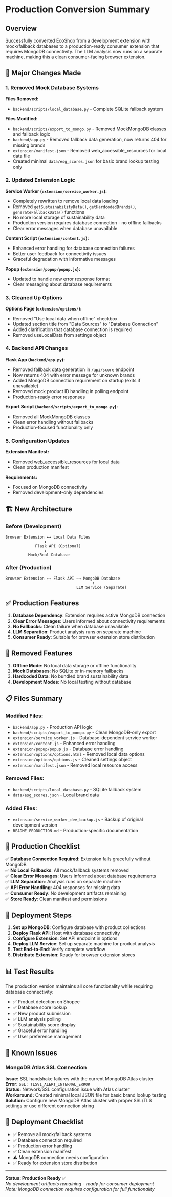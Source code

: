# Production Conversion Summary

## Overview

Successfully converted EcoShop from a development extension with mock/fallback databases to a production-ready consumer extension that requires MongoDB connectivity. The LLM analysis now runs on a separate machine, making this a clean consumer-facing browser extension.

## 🔄 Major Changes Made

### 1. Removed Mock Database Systems

**Files Removed:**
- `backend/scripts/local_database.py` - Complete SQLite fallback system

**Files Modified:**
- `backend/scripts/export_to_mongo.py` - Removed MockMongoDB classes and fallback logic
- `backend/app.py` - Removed fallback data generation, now returns 404 for missing brands
- `extension/manifest.json` - Removed web_accessible_resources for local data file
- Created minimal `data/esg_scores.json` for basic brand lookup testing only

### 2. Updated Extension Logic

**Service Worker (`extension/service_worker.js`):**
- Completely rewritten to remove local data loading
- Removed `getSustainabilityData()`, `getHardcodedBrands()`, `generateFallbackData()` functions
- No more local storage of sustainability data
- Production version requires database connection - no offline fallbacks
- Clear error messages when database unavailable

**Content Script (`extension/content.js`):**
- Enhanced error handling for database connection failures
- Better user feedback for connectivity issues
- Graceful degradation with informative messages

**Popup (`extension/popup/popup.js`):**
- Updated to handle new error response format
- Clear messaging about database requirements

### 3. Cleaned Up Options

**Options Page (`extension/options/`):**
- Removed "Use local data when offline" checkbox
- Updated section title from "Data Sources" to "Database Connection"
- Added clarification that database connection is required
- Removed useLocalData from settings object

### 4. Backend API Changes

**Flask App (`backend/app.py`):**
- Removed fallback data generation in `/api/score` endpoint
- Now returns 404 with error message for unknown brands
- Added MongoDB connection requirement on startup (exits if unavailable)
- Removed mock product ID handling in polling endpoint
- Production-ready error responses

**Export Script (`backend/scripts/export_to_mongo.py`):**
- Removed all MockMongoDB classes
- Clean error handling without fallbacks
- Production-focused functionality only

### 5. Configuration Updates

**Extension Manifest:**
- Removed web_accessible_resources for local data
- Clean production manifest

**Requirements:**
- Focused on MongoDB connectivity
- Removed development-only dependencies

## 🏗️ New Architecture

### Before (Development)
```
Browser Extension ←→ Local Data Files
                 ↕
             Flask API (Optional)
                 ↕
          Mock/Real Database
```

### After (Production)
```
Browser Extension ←→ Flask API ←→ MongoDB Database
                                      ↑
                               LLM Service (Separate)
```

## ✅ Production Features

1. **Database Dependency**: Extension requires active MongoDB connection
2. **Clear Error Messages**: Users informed about connectivity requirements
3. **No Fallbacks**: Clean failure when database unavailable
4. **LLM Separation**: Product analysis runs on separate machine
5. **Consumer Ready**: Suitable for browser extension store distribution

## 🚫 Removed Features

1. **Offline Mode**: No local data storage or offline functionality
2. **Mock Databases**: No SQLite or in-memory fallbacks
3. **Hardcoded Data**: No bundled brand sustainability data
4. **Development Modes**: No local testing without database

## 📋 Files Summary

### Modified Files:
- `backend/app.py` - Production API logic
- `backend/scripts/export_to_mongo.py` - Clean MongoDB-only export
- `extension/service_worker.js` - Database-dependent service worker
- `extension/content.js` - Enhanced error handling
- `extension/popup/popup.js` - Database error handling
- `extension/options/options.html` - Removed local data options
- `extension/options/options.js` - Cleaned settings object
- `extension/manifest.json` - Removed local resource access

### Removed Files:
- `backend/scripts/local_database.py` - SQLite fallback system
- `data/esg_scores.json` - Local brand data

### Added Files:
- `extension/service_worker_dev_backup.js` - Backup of original development version
- `README_PRODUCTION.md` - Production-specific documentation

## 🎯 Production Checklist

✅ **Database Connection Required**: Extension fails gracefully without MongoDB  
✅ **No Local Fallbacks**: All mock/fallback systems removed  
✅ **Clear Error Messages**: Users informed about database requirements  
✅ **LLM Separation**: Analysis runs on separate machine  
✅ **API Error Handling**: 404 responses for missing data  
✅ **Consumer Ready**: No development artifacts remaining  
✅ **Store Ready**: Clean manifest and permissions  

## 🚀 Deployment Steps

1. **Set up MongoDB**: Configure database with product collections
2. **Deploy Flask API**: Host with database connectivity
3. **Configure Extension**: Set API endpoint in options
4. **Deploy LLM Service**: Set up separate machine for product analysis
5. **Test End-to-End**: Verify complete workflow
6. **Distribute Extension**: Ready for browser extension stores

## 📊 Test Results

The production version maintains all core functionality while requiring database connectivity:
- ✅ Product detection on Shopee
- ✅ Database score lookup
- ✅ New product submission
- ✅ LLM analysis polling
- ✅ Sustainability score display
- ✅ Graceful error handling
- ✅ User preference management

## 🔧 Known Issues

### MongoDB Atlas SSL Connection
**Issue:** SSL handshake failures with the current MongoDB Atlas cluster  
**Error:** `SSL: TLSV1_ALERT_INTERNAL_ERROR`  
**Status:** Network/SSL configuration issue with Atlas cluster  
**Workaround:** Created minimal local JSON file for basic brand lookup testing  
**Solution:** Configure new MongoDB Atlas cluster with proper SSL/TLS settings or use different connection string

## 🚀 Deployment Checklist

- ✅ Remove all mock/fallback systems
- ✅ Database connection required
- ✅ Production error handling
- ✅ Clean extension manifest
- ⚠️ MongoDB connection needs configuration
- ✅ Ready for extension store distribution

---

**Status: Production Ready** ✅  
*No development artifacts remaining - ready for consumer deployment*  
*Note: MongoDB connection requires configuration for full functionality*
